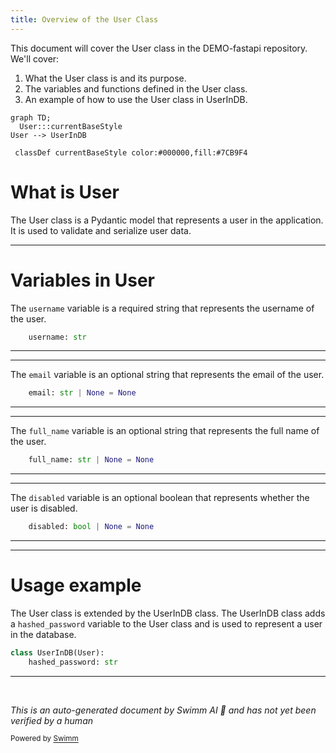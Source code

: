 ```yaml
---
title: Overview of the User Class
---
```

This document will cover the User class in the DEMO-fastapi repository. We'll cover:

1. What the User class is and its purpose.
2. The variables and functions defined in the User class.
3. An example of how to use the User class in UserInDB.

```mermaid
graph TD;
  User:::currentBaseStyle
User --> UserInDB

 classDef currentBaseStyle color:#000000,fill:#7CB9F4
```

# What is User

The User class is a Pydantic model that represents a user in the application. It is used to validate and serialize user data.

<SwmSnippet path="/docs_src/security/tutorial004_an_py310.py" line="39">

---

# Variables in User

The `username` variable is a required string that represents the username of the user.

```python
    username: str
```

---

</SwmSnippet>

<SwmSnippet path="/docs_src/security/tutorial004_an_py310.py" line="40">

---

The `email` variable is an optional string that represents the email of the user.

```python
    email: str | None = None
```

---

</SwmSnippet>

<SwmSnippet path="/docs_src/security/tutorial004_an_py310.py" line="41">

---

The `full_name` variable is an optional string that represents the full name of the user.

```python
    full_name: str | None = None
```

---

</SwmSnippet>

<SwmSnippet path="/docs_src/security/tutorial004_an_py310.py" line="42">

---

The `disabled` variable is an optional boolean that represents whether the user is disabled.

```python
    disabled: bool | None = None
```

---

</SwmSnippet>

<SwmSnippet path="/docs_src/security/tutorial004_an_py310.py" line="45">

---

# Usage example

The User class is extended by the UserInDB class. The UserInDB class adds a `hashed_password` variable to the User class and is used to represent a user in the database.

```python
class UserInDB(User):
    hashed_password: str

```

---

</SwmSnippet>

&nbsp;

*This is an auto-generated document by Swimm AI 🌊 and has not yet been verified by a human*

<SwmMeta version="3.0.0" repo-id="Z2l0aHViJTNBJTNBREVNTy1mYXN0YXBpJTNBJTNBZ2lsYWRuYXZvdA==" repo-name="DEMO-fastapi" doc-type="general-class"><sup>Powered by [Swimm](/)</sup></SwmMeta>
